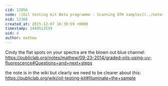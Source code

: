 ```yaml
---
cid: 13056
node: ![Oil testing kit Beta programme - Scanning OTK samples](../notes/Cindy_ExCites/11-04-2015/oil-testing-kit-beta-programme-scanning-otk-samples)
nid: 12366
created_at: 2015-12-07 18:38:59 +0000
timestamp: 1449513539
uid: 4
author: mathew
---
```


Cindy the flat spots on your spectra are the blown out blue channel:
https://publiclab.org/notes/mathew/09-23-2014/graded-oils-using-uv-fluorescence#Questions+and+next+steps

the note is in the wiki but clearly we need to be clearer about this:
https://publiclab.org/wiki/oil-testing-kit#Illuminate+the+sample